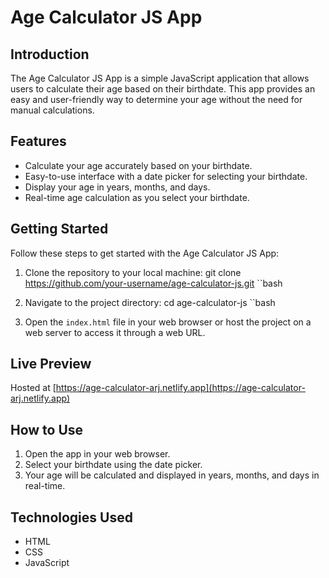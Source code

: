 # Age Calculator JS App

## Introduction

The Age Calculator JS App is a simple JavaScript application that allows users to calculate their age based on their birthdate. This app provides an easy and user-friendly way to determine your age without the need for manual calculations.

## Features

- Calculate your age accurately based on your birthdate.
- Easy-to-use interface with a date picker for selecting your birthdate.
- Display your age in years, months, and days.
- Real-time age calculation as you select your birthdate.

## Getting Started

Follow these steps to get started with the Age Calculator JS App:

1. Clone the repository to your local machine:
   git clone https://github.com/your-username/age-calculator-js.git
     ``bash

2. Navigate to the project directory:
    cd age-calculator-js
       ``bash
   
3. Open the `index.html` file in your web browser or host the project on a web server to access it through a web URL.

   
## Live Preview 

Hosted at [https://age-calculator-arj.netlify.app](https://age-calculator-arj.netlify.app)

## How to Use

1. Open the app in your web browser.
2. Select your birthdate using the date picker.
3. Your age will be calculated and displayed in years, months, and days in real-time.

## Technologies Used

- HTML
- CSS
- JavaScript
  
